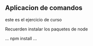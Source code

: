 ## Aplicacion de comandos

este es el ejercicio de curso

Recuerden instalar los paquetes de node

...
npm install
...

